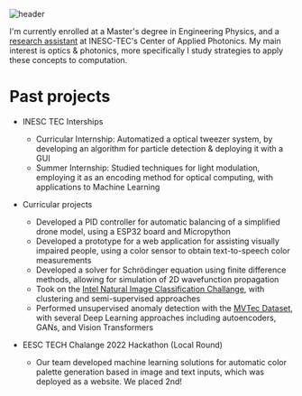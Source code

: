 ![header](https://capsule-render.vercel.app/api?type=waving&text=Welcome%20to%20my%20profile!&height=160&fontColor=ffffff)

I'm currently enrolled at a Master's degree in Engineering Physics, and a [research assistant](https://www.inesctec.pt/pt/pessoas/felipe-coelho-moreira#additional_information) at INESC-TEC's Center of Applied Photonics. My main interest is optics & photonics, more specifically I study strategies to apply these concepts to computation. 

# Past projects

- INESC TEC Interships
  - Curricular Internship: Automatized a optical tweezer system, by developing an algorithm for particle detection & deploying it with a GUI
  - Summer Internship: Studied techniques for light modulation, employing it as an encoding method for optical computing, with applications to Machine Learning

- Curricular projects
  - Developed a PID controller for automatic balancing of a simplified drone model, using a ESP32 board and Micropython
  - Developed a prototype for a web application for assisting visually impaired people, using a color sensor to obtain text-to-speech color measurements
  - Developed a solver for Schrödinger equation using finite difference methods, allowing for simulation of 2D wavefunction propagation
  - Took on the [Intel Natural Image Classification Challange](https://www.kaggle.com/datasets/puneet6060/intel-image-classification), with clustering and semi-supervised approaches
  - Performed unsupervised anomaly detection with the [MVTec Dataset](https://www.mvtec.com/company/research/datasets/mvtec-ad), with several Deep Learning approaches including autoencoders, GANs, and Vision Transformers

- EESC TECH Chalange 2022 Hackathon (Local Round)
  - Our team developed machine learning solutions for automatic color palette generation based in image and text inputs, which was deployed as a website. We placed 2nd!

